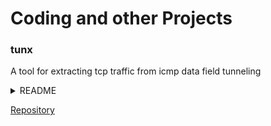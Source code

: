 # Coding and other Projects

### tunx
  
A tool for extracting tcp traffic from icmp data field tunneling
  
<details>
  <summary>README</summary>

<div markdown="1">

  # tunx
  ### Name:
  tunx, tunnel extractor

### Synopis:
python3 tunx [-o offset] [input_file] [output_file]

### Description:
Extracts ICMP tunneled TCP/IP layers from scapy compatible packet captures.

Looks for tunneled layer in 'data' field of ICMP packet (ICMP.data of Ether/IP/ICMP frame) and extracts to output file as pcap.

### Options:

**Required:**
- [input_file]    Capture file to extract from.  Works with scapy compatible capture files.
- [output_file]   File to write extracted layer to.
  
**Optional:**
- [-o]            Specify byte offset of tunneled layer in data field.

### Examples: 
python3 tunx Ping.pcap extract.pcap
python3 tunx -o 5 sneakers.pcap extract2.pcap

### Author:
James Read

</div>

</details>
  
[Repository](https://github.com/jmrweb/tunx)
